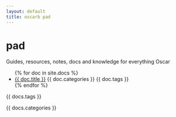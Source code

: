 ```yaml
---
layout: default
title: oscarb pad
---
```


# pad
Guides, resources, notes, docs and knowledge for everything Oscar 

<ul>
{% for doc in site.docs %}
<li><a href=".{{ doc.url }}">{{ doc.title }}</a> {{ doc.categories }} {{ doc.tags }}
</li>
{% endfor %}
</ul>

 {{ docs.tags }}

 {{ docs.categories }}
